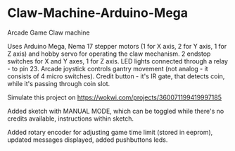 # Claw-Machine-Arduino-Mega

Arcade Game Claw machine

Uses Arduino Mega, Nema 17 stepper motors (1 for X axis, 2 for Y axis, 1 for Z axis) and hobby servo for operating the claw mechanism. 2 endstop switches for X and Y axes, 1 for Z axis. LED lights connected through a relay - to pin 23. Arcade joystick controls gantry movement (not analog - it consists of 4 micro switches). Credit button - it's IR gate, that detects coin, while it's passing through coin slot.

Simulate this project on https://wokwi.com/projects/360071199419997185

Added sketch with MANUAL MODE, which can be toggled while there's no credits available, instructions within sketch.

Added rotary encoder for adjusting game time limit (stored in eeprom), updated messages displayed, added pushbuttons leds.
